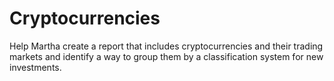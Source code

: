 # Cryptocurrencies
Help Martha create a report that includes cryptocurrencies and their trading markets and identify a way to group them by a classification system for new investments.
